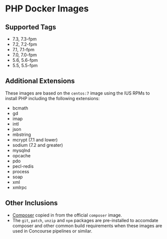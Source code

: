 # PHP Docker Images

## Supported Tags

* 7.3, 7.3-fpm
* 7.2, 7.2-fpm
* 7.1, 7.1-fpm
* 7.0, 7.0-fpm
* 5.6, 5.6-fpm
* 5.5, 5.5-fpm

## Additional Extensions

These images are based on the `centos:7` image using the IUS RPMs to install PHP including the following extensions:

* bcmath
* gd
* imap
* intl
* json
* mbstring
* mcrypt (7.1 and lower)
* sodium (7.2 and greater)
* mysqlnd
* opcache
* pdo
* pecl-redis
* process
* soap
* xml
* xmlrpc

## Other Inclusions

* [Composer](https://hub.docker.com/_/composer) copied in from the official `composer` image.
* The `git`, `patch`, `unzip` and `npm` packages are pre-installed to accomdate composer and other common build requirements when these images are used in Concourse pipelines or similar.
